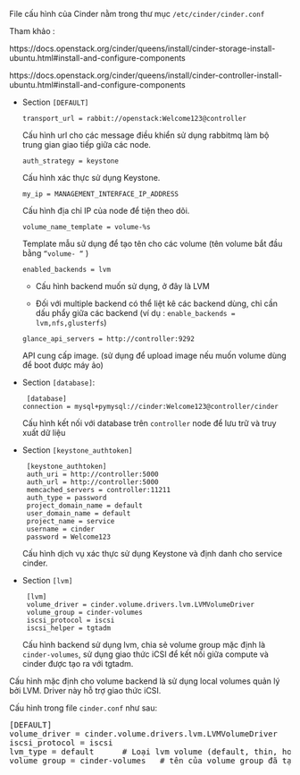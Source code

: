 <p>File cấu hình của Cinder nằm trong thư mục <code>/etc/cinder/cinder.conf</code></p>
Tham khảo :
<p>https://docs.openstack.org/cinder/queens/install/cinder-storage-install-ubuntu.html#install-and-configure-components</p>
<p>https://docs.openstack.org/cinder/queens/install/cinder-controller-install-ubuntu.html#install-and-configure-components</p>

<ul>
<li>
<p>Section <code>[DEFAULT]</code></p>
<p><code>transport_url = rabbit://openstack:Welcome123@controller</code></p>
<p>Cấu hình url cho các message điều khiển sử dụng rabbitmq làm bộ trung gian giao tiếp giữa các node.</p>
<p><code>auth_strategy = keystone</code></p>
<p>Cấu hình xác thực sử dụng Keystone.</p>
<p><code>my_ip = MANAGEMENT_INTERFACE_IP_ADDRESS</code></p>
<p>Cấu hình địa chỉ IP của node để tiện theo dõi.</p>
<p><code>volume_name_template = volume-%s</code></p>
<p>Template mẫu sử dụng để tạo tên cho các volume (tên volume bắt đầu bằng <code>“volume- “</code> )</p>
<p><code>enabled_backends = lvm</code></p>
<ul>
<li>
<p>Cấu hình backend muốn sử dụng, ở đây là LVM</p>
</li>
<li>
<p>Đối với multiple backend có thể liệt kê các backend dùng, chỉ cần dấu phẩy giữa các backend (ví dụ : <code>enable_backends = lvm,nfs,glusterfs</code>)</p>
</li>
</ul>
<p><code>glance_api_servers = http://controller:9292</code></p>
<p>API cung cấp image. (sử dụng để upload image nếu muốn volume dùng để boot được máy ảo)</p>
</li>
<li>
<p>Section <code>[database]</code>:</p>
<pre><code> [database]
connection = mysql+pymysql://cinder:Welcome123@controller/cinder
</code></pre>
<p>Cấu hình kết nối với database trên <code>controller</code> node để lưu trữ và truy xuất dữ liệu</p>
</li>
<li>
<p>Section <code>[keystone_authtoken]</code></p>
<pre><code> [keystone_authtoken]
 auth_uri = http://controller:5000
 auth_url = http://controller:5000
 memcached_servers = controller:11211
 auth_type = password
 project_domain_name = default
 user_domain_name = default
 project_name = service
 username = cinder
 password = Welcome123
</code></pre>
<p>Cấu hình dịch vụ xác thực sử dụng Keystone và định danh cho service cinder.</p>
</li>
<li>
<p>Section <code>[lvm]</code></p>
<pre><code> [lvm]
 volume_driver = cinder.volume.drivers.lvm.LVMVolumeDriver
 volume_group = cinder-volumes
 iscsi_protocol = iscsi
 iscsi_helper = tgtadm
</code></pre>
<p>Cấu hình backend sử dụng lvm, chia sẻ volume group mặc định là <code>cinder-volumes</code>, sử dụng giao thức iCSI để kết nối giữa compute và cinder được tạo ra với tgtadm.</p>
</li>
</ul>
<p>Cấu hình mặc định cho volume backend là sử dụng local volumes quản lý bởi LVM. Driver này hỗ trợ giao thức iCSI.</p>
<p>Cấu hình trong file <code>cinder.conf</code> như sau:</p>
<pre>[DEFAULT]
volume_driver = cinder.volume.drivers.lvm.LVMVolumeDriver
iscsi_protocol = iscsi
lvm_type = default		# Loại lvm volume (default, thin, hoặc auto)
volume_group = cinder-volumes	# tên của volume group đã tạo cho lvm</pre>

